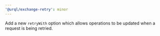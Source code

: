 ```yaml
---
'@urql/exchange-retry': minor
---
```


Add a new `retryWith` option which allows operations to be updated when a request is being retried.
